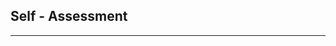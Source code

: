 ## Self - Assessment
----------------------------------------------------------------------------------------------------------------
